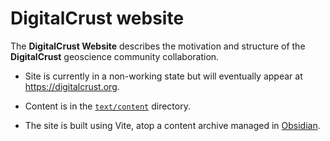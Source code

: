 # DigitalCrust website

The **DigitalCrust Website** describes the motivation and structure of the **DigitalCrust** geoscience community collaboration.

- Site is currently in a non-working state but will eventually appear at
  https://digitalcrust.org.

- Content is in the [`text/content`](text/content) directory.
- The site is built using Vite, atop a content archive managed in
  [Obsidian](https://obsidian.md/).
